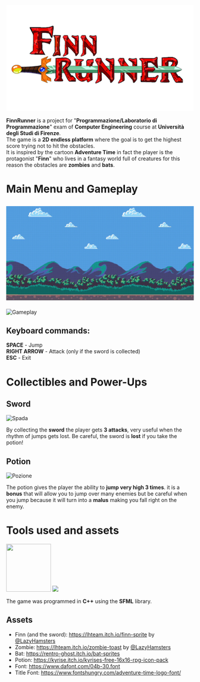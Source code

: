 ![Title](assets/Title.png)

**FinnRunner** is a project for "**Programmazione/Laboratorio di Programmazione**" exam of **Computer Engineering** course at **Università degli Studi di Firenze**.\
The game is a **2D endless platform** where the goal is to get the highest score trying not to hit the obstacles.\
It is inspired by the cartoon **Adventure Time** in fact the player is the protagonist "**Finn**" who lives in a fantasy world full of creatures for this reason the obstacles are **zombies** and **bats**.

# Main Menu and Gameplay

![Menu intro](gifs/INTRO.gif)
-
![Gameplay](gifs/Gameplay.gif)

## Keyboard commands:
**SPACE** - Jump\
**RIGHT ARROW** - Attack (only if the sword is collected)\
**ESC** - Exit

# Collectibles and Power-Ups

## Sword
![Spada](gifs/Spada.gif)

By collecting the **sword** the player gets **3 attacks**, very useful when the rhythm of jumps gets lost.
Be careful, the sword is **lost** if you take the potion! 

## Potion
![Pozione](gifs/Pozione.gif)

The potion gives the player the ability to **jump very high 3 times**.
it is a **bonus** that will allow you to jump over many enemies but be careful when you jump because it will turn into a **malus** making you fall right on the enemy.

# Tools used and assets

<img src="https://isocpp.org/assets/images/cpp_logo.png"  width="120" height="128"> <img src="https://www.sfml-dev.org/download/goodies/sfml-icon-mini.png">

The game was programmed in **C++** using the **SFML** library.

## Assets

 - Finn (and the sword): https://lhteam.itch.io/finn-sprite by [@LazyHamsters](https://twitter.com/LazyHamsters)
 - Zombie: https://lhteam.itch.io/zombie-toast by [@LazyHamsters](https://twitter.com/LazyHamsters)
 - Bat: https://rentro-ghost.itch.io/bat-sprites
 - Potion: https://kyrise.itch.io/kyrises-free-16x16-rpg-icon-pack
 - Font: https://www.dafont.com/04b-30.font
 - Title Font: https://www.fontshungry.com/adventure-time-logo-font/
